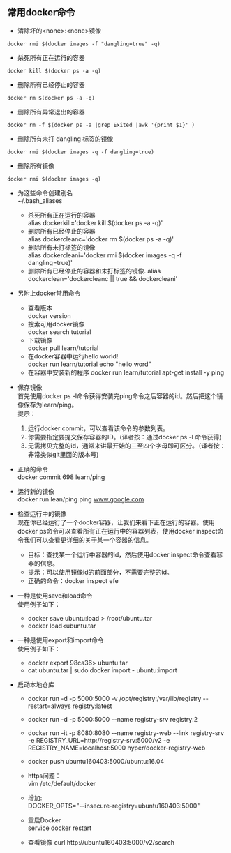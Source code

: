 ## 常用docker命令
- 清除坏的\<none>:\<none>镜像
```
docker rmi $(docker images -f "dangling=true" -q)
```

- 杀死所有正在运行的容器
```
docker kill $(docker ps -a -q)
```

- 删除所有已经停止的容器
```
docker rm $(docker ps -a -q)
```

- 删除所有异常退出的容器
```
docker rm -f $(docker ps -a |grep Exited |awk '{print $1}' )
```

- 删除所有未打 dangling 标签的镜像
```
docker rmi $(docker images -q -f dangling=true)
```

- 删除所有镜像
```
docker rmi $(docker images -q)
```

- 为这些命令创建别名</br>
 ~/.bash_aliases
    - 杀死所有正在运行的容器</br>
    alias dockerkill='docker kill $(docker ps -a -q)'
    - 删除所有已经停止的容器</br>
    alias dockercleanc='docker rm $(docker ps -a -q)'
    - 删除所有未打标签的镜像</br>
    alias dockercleani='docker rmi $(docker images -q -f dangling=true)'
    - 删除所有已经停止的容器和未打标签的镜像.
    alias dockerclean='dockercleanc || true && dockercleani'

- 另附上docker常用命令
    - 查看版本</br>
      docker version 
    - 搜索可用docker镜像</br>
      docker search tutorial
    - 下载镜像</br>
      docker pull learn/tutorial
    - 在docker容器中运行hello world!</br>
      docker run learn/tutorial echo "hello word"
    - 在容器中安装新的程序
      docker run learn/tutorial apt-get install -y ping
 
- 保存镜像</br>
首先使用docker ps -l命令获得安装完ping命令之后容器的id。然后把这个镜像保存为learn/ping。</br>
 提示：</br>
    1. 运行docker commit，可以查看该命令的参数列表。</br>
    2. 你需要指定要提交保存容器的ID。(译者按：通过docker ps -l 命令获得)</br>
    3. 无需拷贝完整的id，通常来讲最开始的三至四个字母即可区分。（译者按：非常类似git里面的版本号)</br>
 
- 正确的命令</br>
docker commit 698 learn/ping

- 运行新的镜像</br>
docker run lean/ping ping www.google.com

- 检查运行中的镜像</br>
 现在你已经运行了一个docker容器，让我们来看下正在运行的容器。使用docker ps命令可以查看所有正在运行中的容器列表，使用docker inspect命令我们可以查看更详细的关于某一个容器的信息。</br>
    - 目标：查找某一个运行中容器的id，然后使用docker inspect命令查看容器的信息。</br>
    - 提示：可以使用镜像id的前面部分，不需要完整的id。</br>
    - 正确的命令：docker inspect efe </br>

- 一种是使用save和load命令</br>
使用例子如下：</br>
    - docker save ubuntu:load > /root/ubuntu.tar
    - docker load<ubuntu.tar


- 一种是使用export和import命令</br>
使用例子如下：</br>
    - docker export 98ca36> ubuntu.tar</br>
    - cat ubuntu.tar | sudo docker import - ubuntu:import</br>


- 启动本地仓库</br>
    - docker run -d -p 5000:5000 -v /opt/registry:/var/lib/registry --restart=always registry:latest</br>
    - docker run -d -p 5000:5000 --name registry-srv registry:2
    - docker run -it -p 8080:8080 --name registry-web --link registry-srv -e REGISTRY_URL=http://registry-srv:5000/v2 -e REGISTRY_NAME=localhost:5000 hyper/docker-registry-web
    
    - docker push ubuntu160403:5000/ubuntu:16.04</br>

    - https问题：</br>
      vim /etc/default/docker</br>

    - 增加: </br>
      DOCKER_OPTS="--insecure-registry=ubuntu160403:5000"</br>

    - 重启Docker</br>
      service docker restart</br>

    - 查看镜像
      curl http://ubuntu160403:5000/v2/search


